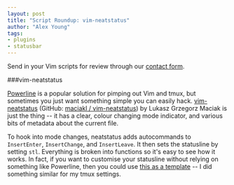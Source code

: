 ```yaml
---
layout: post
title: "Script Roundup: vim-neatstatus"
author: "Alex Young"
tags: 
- plugins
- statusbar
---
```


<div class="intro">
Send in your Vim scripts for review through our <a href="/contact.html">contact form</a>.
</div>

###vim-neatstatus

[Powerline](https://github.com/Lokaltog/powerline) is a popular solution for pimping out Vim and tmux, but sometimes you just want something simple you can easily hack.  [vim-neatstatus](http://www.vim.org/scripts/script.php?script_id=4587) (GitHub: [maciakl / vim-neatstatus](https://github.com/maciakl/vim-neatstatus)) by Lukasz Grzegorz Maciak is just the thing -- it has a clear, colour changing mode indicator, and various bits of metadata about the current file.

To hook into mode changes, neatstatus adds autocommands to `InsertEnter`, `InsertChange`, and `InsertLeave`.  It then sets the statusline by setting `stl`.  Everything is broken into functions so it's easy to see how it works.  In fact, if you want to customise your statusline without relying on something like Powerline, then you could use [this as a template](https://github.com/maciakl/vim-neatstatus/blob/master/plugin/neatstatus.vim) -- I did something similar for my tmux settings.
